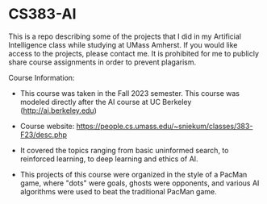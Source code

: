 # CS383-AI

This is a repo describing some of the projects that I did in my Artificial Intelligence class while studying at UMass Amherst. If you would like access to the projects, please contact me. It is prohibited for me to publicly share course assignments in order to prevent plagarism.

Course Information:
- This course was taken in the Fall 2023 semester. This course was modeled directly after the AI course at UC Berkeley (http://ai.berkeley.edu)

- Course website: https://people.cs.umass.edu/~sniekum/classes/383-F23/desc.php

- It covered the topics ranging from basic uninformed search, to reinforced learning, to deep learning and ethics of AI.

- This projects of this course were organized in the style of a PacMan game, where "dots" were goals, ghosts were opponents, and various AI algorithms were used to beat the traditional PacMan game.

